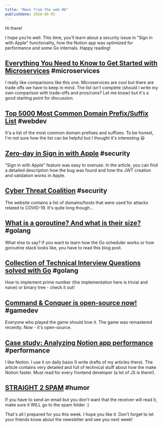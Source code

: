 ```yaml
---
title: "News from the web #6"
publishdate: 2020-06-05
---
```


Hi there!

I hope you’re well. This time, you’ll learn about a security issue in "Sign in with Apple" functionality, how the Notion app was optimized for performance and some Go internals. Happy reading!


## [Everything You Need to Know to Get Started with Microservices](https://dev.to/microtica/everything-you-need-to-know-to-get-started-with-microservices-5243) #microservices

I really like comparisons like this one. Microservices are cool but there are trade offs we have to keep in mind. The list isn't complete (should I write my own comparison with trade-offs and pros/cons? Let me know) but it's a good starting point for discussion.

## [Top 5000 Most Common Domain Prefix/Suffix List](https://gist.github.com/erikig/826f49442929e9ecfab6d7c481870700) #webdev

It'a a list of the most common domain prefixes and suffixes. To be honest, I'm not sure how the list can be helpful but I thought it's interesting 😃

## [Zero-day in Sign in with Apple](https://bhavukjain.com/blog/2020/05/30/zeroday-signin-with-apple/) #security

"Sign in with Apple" feature was easy to overuse. In the article, you can find a detailed description how the bug was found and how the JWT creation and validation works in Apple.

## [Cyber Threat Coalition](https://www.cyberthreatcoalition.org/) #security

The website contains a list of domains/hosts that were used for attacks related to COVID-19. It's quite long though...

## [What is a goroutine? And what is their size?](https://tpaschalis.github.io/goroutines-size/) #golang

What else to say? If you want to learn how the Go scheduler works or how goroutine stack looks like, you have to read this blog post.

## [Collection of Technical Interview Questions solved with Go](https://github.com/shomali11/go-interview) #golang

How to implement prime number (the implementation here is trivial and naive) or binary tree - check it out!

## [Command & Conquer is open-source now!](https://github.com/electronicarts/CnC_Remastered_Collection) #gamedev

Everyone who played the game should love it. The game was remastered recently. Now - it's open-source.

## [Case study: Analyzing Notion app performance](https://3perf.com/blog/notion/) #performance

I like Notion. I use it on daily basis (I write drafts of my articles there). The article contains very detailed and full of technical stuff about how the make Notion faster. Must read for every frontend developer (a lot of JS is there!).

## [STRAIGHT 2 SPAM](https://straight2spam.com/) #humor

If you have to send an email but you don't want that the receiver will read it, make sure it WILL go to the spam folder :)

That's all I prepared for you this week. I hope you like it. Don't forget to let your friends know about the newsletter and see you next week!

